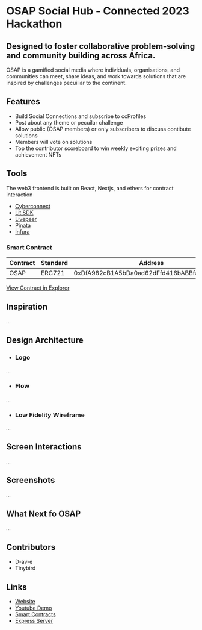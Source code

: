 # OSAP Social Hub - Connected 2023 Hackathon
## Designed to foster collaborative problem-solving and community building across Africa. 

OSAP is a gamified social media where individuals, organisations, and communities can meet, share ideas, and work towards solutions that are inspired by challenges pecuiliar to the continent. 

## Features

- Build Social Connections and subscribe to ccProfiles
- Post about any theme or pecuilar challenge
- Allow public (OSAP members) or only subscribers to discuss contibute solutions
- Members will vote on solutions
- Top the contributor scoreboard to win weekly exciting prizes and achievement NFTs


## Tools
The web3 frontend is built on React, Nextjs, and ethers for contract interaction

- [Cyberconnect]()
- [Lit SDK]()
- [Livepeer]()
- [Pinata]()
- [Infura]()

### Smart Contract
| Contract | Standard | Address                                    |
| -------- | -------- | ------------------------------------------ |
| OSAP     | ERC721   | 0xDfA982cB1A5bDa0ad62dFfd416bABBfab02D6ba8 |

[View Contract in Explorer](https://testnet.bscscan.com/address/0xDfA982cB1A5bDa0ad62dFfd416bABBfab02D6ba8)


## Inspiration

*...*

## Design Architecture

- ### Logo
*...*

- ### Flow
*...*

- ### Low Fidelity Wireframe
*...*



## Screen Interactions
*...*

## Screenshots

*...*

## What Next fo OSAP
*...*

## Contributors

- D-av-e
- Tinybird

## Links

- [Website]()
- [Youtube Demo]()
- [Smart Contracts]()
- [Express Server]()
